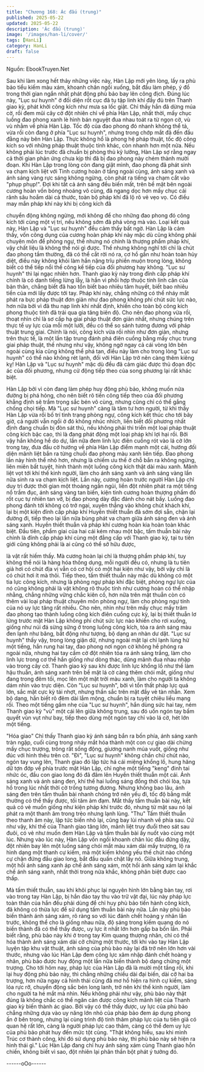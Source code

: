 ```yaml
---
title: "Chương 168: Ác đấu (trung)"
published: 2025-05-22
updated: 2025-05-22
description: 'Ác đấu (trung)'
image: '/images/han-li/cover/'
tags: [HanLi]
category: HanLi
draft: false
---
```


Nguồn: EbookTruyen.Net

Sau khi làm xong hết thảy những việc này, Hàn Lập mới yên lòng,
lấy ra phù bảo tiểu kiếm màu xám, khoanh chân ngồi xuống, bắt
đầu làm phép, ý đồ trong thời gian ngắn nhất phát động phù bảo
bay lên công địch.
Đúng lúc này, "Lục sư huynh" ở đối diện rốt cục đã tụ tập linh khí
đầy đủ trên Thanh giao kỳ, phát khởi công kích như mưa sa lốc
giật.
Chỉ thấy hắn đã dừng múa cờ, rồi đem mũi cây cờ đột nhiên chỉ
về phía Hàn Lập, nhất thời, mấy chục luồng đao phong xanh lè
hình bán nguyệt đua nhau toát ra từ ngọn cờ, vù vù nhằm về phía
Hàn Lập.
Tốc độ của đao phong đó nhanh không thể tả, vừa rồi còn đang ở
phía "Lục sư huynh", nhưng trong chớp mắt đã đến đầu đằng này
bên Hàn Lập. Thực không hổ là phong hệ pháp thuật, tốc độ công
kích so với những pháp thuật thuộc tính khác, còn nhanh hơn một
nửa.
Nếu không phải lúc trước đã chuẩn bị phòng thủ kỹ lưỡng, Hàn
Lập sợ rằng ngay cả thời gian phản ứng chưa kịp thì đã bị đao
phong này chém thành mười đoạn.
Khi Hàn Lập trong lòng còn đang giật mình, đao phong đã phát
sinh va chạm kịch liệt với Tinh cương hoàn ở tầng ngoài cùng,
ánh sáng xanh và ánh sáng vàng rực sáng không ngừng, còn
phát ra tiếng va chạm cắt vào "phụp phụp!".
Đợi khi tất cả ánh sáng đều biến mất, trên bề mặt bên ngoài
cương hoàn vốn bóng nhoáng vô cùng, đã ngang dọc hơn mấy
chục cái rãnh sâu hoắm dài cả thước, toàn bộ pháp khí đã lộ rõ
vẻ vẹo vọ. Có điều may mắn pháp khí này khi bị công kích đã

chuyển động không ngừng, mới không để cho những đao phong
đó công kích tới cùng một vị trí, nếu không sớm đã phá vòng mà
vào.
Loại kết quả này, Hàn Lập và "Lục sư huynh" đều cảm thấy bất
ngờ.
Hàn Lập là cảm thấy, vốn công dụng của cương hoàn pháp khí
này mặc dù cũng không phải chuyên môn để phòng ngự, thế
nhưng nó chính là thượng phẩm pháp khí, vậy chất liệu là không
thể nói gì được. Thế nhưng không nghĩ tới chỉ là chút đao phong
tầm thường, đã có thể cắt rời nó ra, cơ hồ gần như hoàn toàn hủy
diệt, điều này không khỏi làm hắn nặng trĩu phiền muộn trong
lòng, không biết có thể tiếp nổi thế công kế tiếp của đối phương
hay không.
"Lục sư huynh" thì lại ngạc nhiên hơn. Thanh giao kỳ này trong
đỉnh cấp pháp khí chính là có danh tiếng lừng lẫy, là hắn vì phối
hợp thuộc tính linh căn của bản thân, chẳng biết đã hao tổn biết
bao nhiêu tâm huyết, biết bao nhiêu tiền của mới lấy được tới tay.
Pháp khí này, chẳng những có thể nháy mắt phát ra bực pháp
thuật đơn giản như đao phong không phí chút sức lực nào, hơn
nữa bởi vì đã thu nạp linh khí nhất định, khiến cho toàn bộ công
kích phong thuộc tính đã trải qua gia tăng biên độ. Cho nên đao
phong vừa rồi, thoạt nhìn chỉ là sơ cấp hạ giai pháp thuật đơn
giản nhất, nhưng chúng trên thực tế uy lực của mỗi một lưỡi, đều
có thể so sánh tương đương với pháp thuật trung giai.
Chính là nói, công kích vừa rồi nhìn như đơn giản, nhưng trên
thực tế, là một lần tập trung đánh phá điên cuồng bằng mấy chục
trung giai pháp thuật, thế nhưng như vậy, không ngờ ngay cả cái
vòng lớn bên ngoài cùng kia cũng không thể phá tan, điều này
làm cho trong lòng "Lục sư huynh" có thể nào không rét lạnh, đối
với Hàn Lập trở nên càng thêm kiêng kỵ!
Hàn Lập và "Lục sư huynh" mặc dù đều đã cảm giác được thủ
đoạn độc ác của đối phương, nhưng cử động tiếp theo của song
phương lại rất khác biệt.

Hàn Lập bởi vì còn đang làm phép huy động phù bảo, không
muốn nửa đường bị phá hỏng, cho nên biết rõ tiến công tiếp theo
của đối phương khẳng định sẽ trầm trọng sắc bén vô cùng,
nhưng cũng chỉ có thể gắng chống chọi tiếp.
Mà "Lục sư huynh" càng là tâm tư hơn người, từ khi thấy Hàn Lập
vừa rồi bố trí tình trạng phòng ngự, công kích kết thúc cho tới bây
giờ, cả người vẫn ngồi ở đó không nhúc nhích, liền biết đối
phương nhất định đang chuẩn bị đòn sát thủ, nếu không phải thi
triển một loại pháp thuật công kích bậc cao, thì là đang phát động
một loại pháp khí lợi hại rồi.
Bởi vậy hắn không hề do dự, lần nữa đem linh lực điên cuồng rót
vào lá cờ lớn trong tay, đưa đầu cờ hướng về phía Hàn Lập điểm
mạnh một cái, hướng đối diện mãnh liệt bắn ra từng chuỗi đao
phong màu xanh liên tiếp.
Đao phong lần này hình thể nhỏ hơn, nhưng là chiếm ưu thế ở
chỗ bắn ra không ngừng, liên miên bất tuyệt, hình thành một
luồng công kích thật dài màu xanh. Mãnh liệt vọt tới khí thế kinh
người, làm cho ánh sáng xanh và ánh sáng vàng lần nữa sinh ra
va chạm kịch liệt.
Lần này, cương hoàn trước người Hàn Lập chỉ duy trì được thời
gian một thoáng ngắn ngủi, liền đột nhiên phát ra một tiếng nổ
trầm đục, ánh sáng vàng tan biến, kiện tinh cương hoàn thượng
phẩm đó rốt cục tự nhiên tan vỡ, bị đao phong dày đặc đánh cho
nát bấy.
Luồng đao phong đánh tới không có trở ngại, xuyên thẳng vào
không chút khách khí, lại bị một kiện đỉnh cấp pháp khí Huyền
thiết thuẫn đã sớm đợi sẵn, chặn lại đường đi, tiếp theo lại lần
nữa bùng phát va chạm giữa ánh sáng đen và ánh sáng xanh.
Huyền thiết thuẫn và pháp khí cương hoàn kia hoàn toàn khác
biệt.
Đầu tiên, phẩm giai của hai cái kém nhau một bậc, tấm thuẫn bài
này chính là đỉnh cấp pháp khí cùng một đẳng cấp với Thanh giao
kỳ, tại tu tiên giới cũng không phải là ai cũng có thể sở hữu được,

là vật rất hiếm thấy. Mà cương hoàn lại chỉ là thượng phẩm pháp
khí, tuy không thể nói là hàng hóa thông dụng, mỗi người đều có,
nhưng là tu tiên giả hơi có chút địa vị vẫn có cơ hội có một hai
kiện như vậy, bởi vậy chỉ là có chút hơi ít mà thôi.
Tiếp theo, tấm thiết thuẫn này mặc dù không có một tia lực công
kích, nhưng là phòng ngự pháp khí đặc biệt, phòng ngự lực của
nó cũng không phải là vật không rõ thuộc tính như cương hoàn có
thể nhập nhằng, chẳng những vững chắc kiên cố, hơn nữa trên
mặt thuẫn còn có thêm vài loại pháp thuật chuyên môn phòng
ngự, làm cho phòng ngự tính của nó uy lực tăng rất nhiều.
Cho nên, nhìn như trên mấy chục mấy trăm đao phong tạo thành
luồng công kích điên cuồng cực kỳ, lại bị thiết thuẫn lơ lửng trước
mặt Hàn Lập không phí chút sức lực nào khiến cho rơi xuống,
giống như núi đá sừng sững ở trong luồng công kích, tỏa ra ánh
sáng màu đen lạnh như băng, bất động như tượng, bộ dạng an
nhàn dư dật.
"Lục sư huynh" thấy vậy, trong lòng giận dữ, nhưng ngoài mặt lại
chỉ lạnh lùng hừ một tiếng, hắn rung hai tay, đao phong nơi ngọn
cờ không hề phóng ra ngoài nữa, nhưng hai tay cầm cờ đột nhiên
tỏa ra ánh sáng trắng, làm cho linh lực trong cơ thể hắn giống
như dòng thác, dũng mãnh đua nhau nhập vào trong cây cờ.
Thanh giao kỳ sau khi được linh lực khổng lồ như thế làm hậu
thuẫn, ánh sáng xanh trên bề mặt lá cờ càng thêm chói mắt,
giống như đang trong đêm tối, mọc lên một mặt trời màu xanh,
làm cho người ta không dám nhìn vào trực diện.
Còn "Lục sư huynh", bởi vì tổn thất pháp lực quá lớn, sắc mặt cực
kỳ tái nhợt, nhưng thần sắc trên mặt đầy vẻ tàn nhẫn. Xem bộ
dạng, hắn biết rõ đêm dài lắm mộng, chuẩn bị ra tuyệt chiêu liều
mạng rồi.
Theo một tiếng gầm nhẹ của "Lục sư huynh", hắn dùng sức hai
tay, ném Thanh giao kỳ "vù" một cái lên giữa không trung, sau đó
uốn ngón tay bấm quyết vùn vụt như bay, tiếp theo dùng một
ngón tay chỉ vào lá cờ, hét lớn một tiếng.

"Hóa giao"
Chỉ thấy Thanh giao kỳ ánh sáng bắn ra bốn phía, ánh sáng xanh
tràn ngập, cuối cùng trong nháy mắt hóa thành một con cự giao
dài chừng mấy chục trượng, trông rất sống động, giương nanh
múa vuốt, giống như đúc với hình thêu trên cờ.
"Đi", "Lục sư huynh" không chần chừ chút nào, ngón tay vung lên,
Thanh giao đó lập tức há cái miệng khổng lồ, hung hăng dữ tợn
đớp về phía trước mặt Hàn Lập, chỉ nghe một tiếng "keng" đinh
tai nhức óc, đầu con giao long đó đã đâm lên Huyền thiết thuẫn
một cái.
Ánh sáng xanh và ánh sáng đen, khí thế hai luồng sáng đồng thời
chói lòa, tựa hồ trong lúc nhất thời cờ trống tương đương. Nhưng
không bao lâu, ánh sáng đen trên tấm thuẫn bài nhanh chóng trở
nên yếu đi, tốc độ bằng mắt thường có thể thấy được, tối tăm ảm
đạm.
Mắt thấy tấm thuẫn bài này, kết quả có vẻ muốn giống như kiện
pháp khí trước đó, nhưng từ mặt sau nó lại phát ra một thanh âm
trong trẻo nhưng lạnh lùng.
"Thu"
Tấm thiết thuẫn theo thanh âm này, lập tức biến nhỏ lại, cũng bay
lùi nhanh về phía sau. Cứ như vậy, khí thế của Thanh giao tăng
lớn, mãnh liệt truy đuổi theo sát sau đuôi, có vẻ như muốn đem
Hàn Lập và tấm thuẫn bài ấy nuốt vào cùng một lúc.
Nhưng vào lúc này, Hàn Lập vốn ngồi khoanh chân lúc đầu đứng
dậy, đột nhiên bay lên một luồng sáng chói mắt màu xám dài mấy
trượng, lộ ra hình dạng một thanh cự kiếm, mà một kiếm không
yếu thế chút nào chống cự chặn đứng đầu giao long, bắt đầu
quấn chặt lấy nó.
Giữa không trung, một hồi ánh sáng xanh áp chế ánh sáng xám,
một hồi ánh sáng xám lại khắc chế ánh sáng xanh, nhất thời trong
nửa khắc, không phân biệt được cao thấp.

Mà tấm thiết thuẫn, sau khi khôi phục lại nguyên hình lớn bằng
bàn tay, rơi vào trong tay Hàn Lập, bị hắn đảo tay thu vào trữ vật
đại, lúc này pháp lực toàn thân của hắn đều phải dùng để chỉ huy
phù bảo tiến hành công kích, đã không có thừa lực để sử dụng
tấm thuẫn bài này nữa.
Lần này phù bảo biến thành ánh sáng xám, rõ ràng so với lúc
đánh chết hoàng y nhân lần trước, không thể cho là giống nhau
nữa, độ sáng trong kiếm quang do nó biến thành đã có thể thấy
được, uy lực ít nhất lớn hơn gấp ba bốn lần.
Phải biết rằng, phù bảo này khi ở trong tay Kim quang thượng
nhân, chỉ có thể hóa thành ánh sáng xám dài cỡ chừng một
thước, tới khi vào tay Hàn Lập luyện tập khu vật thuật, ánh sáng
của phù bảo này lại đã trở nên lớn hơn vài thước, nhưng vào lúc
Hàn Lập đem công lực xâm nhập đánh chết hoàng y nhân, phù
bảo được huy động một lần nữa biến thành bộ dạng chừng một
trượng.
Cho tới hôm nay, pháp lực của Hàn Lập đã là mười một tầng rồi,
khi lại huy động phù bảo này, thì chẳng những chiều dài đại biến,
dài cỡ hai ba trượng, hơn nữa ngay cả hình thái cũng đã mơ hồ
hiện ra hình cự kiếm, sáng lóa rực rỡ, chuyển động sắc bén long
lanh, trở nên khí thế kinh người, làm cho người ta hé mắt mà
nhìn. Nếu không phải như vậy, phù bảo này thật đúng là không
chắc có thể ngăn cản được công kích mãnh liệt của Thanh giao
kỳ biến thành ác giao.
Bởi vậy có thể thấy được, uy lực của phù bảo chẳng những dựa
vào uy năng lớn nhỏ của pháp bảo đem áp dụng phong ấn ở bên
trong, nhưng lại cùng trình độ tinh thâm pháp lực của tu tiên giả
có quan hệ rất lớn, càng là người pháp lực cao thâm, càng có thể
đem uy lực của phù bảo phát huy đến mức tột cùng.
"Thật không hiểu, sau khi mình Trúc cơ thành công, khi đó sử
dụng phù bảo này, thì phù bảo này sẽ hiện ra hình thái gì." Lúc
Hàn Lập đang chỉ huy ánh sáng xám cùng Thanh giao hỗn chiến,
không biết vì sao, đột nhiên lại phân thần bột phát ý tưởng đó.

------oOo------
